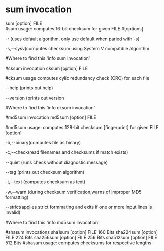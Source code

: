 # sum invocation 
sum [option] FILE	
#sum usage: 
computes 16-bit checksum for given FILE 
#[options]

-r (uses default algorithm, only use default when paried with -s)

-s,--sysv(computes checksum using System V compatible algorithm

#Where to find this
'info sum invocation'

#cksum invocation
cksum [option] FILE 

#cksum usage 
computes cylic redundancy check (CRC) for each file

--help (prints out help)

--version (prints out version

#Where to find this
'info cksum invocation'


#md5sum invocation
md5sum [option] FILE 

#md5sum usage:
computes 128-bit checksum [fingerprint] for given FILE
[option]

-b,--binary(computes file as binary)

-c,--check(read filenames and checksums if match exists)

--quiet (runs check without diagnostic message)

--tag (prints out checksum algorithm)

-t,--text (computes checksum as text)

-w,--warn (during checksum verification,warns of improper MD5 formatting)

--strict(applies strict formmating and exits if one or more input lines is invalid)

#Where to find this
'info md5sum invocation'

#shasum invocations
sha1sum [option] FILE 160 Bits 
sha224sum [option] FILE 224 Bits
sha256sum [option] FILE 256 Bits
sha512sum [option] FILE 512 Bits
#shasum usage:
computes checksums for respective lengths
